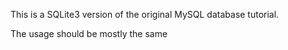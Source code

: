 This is a SQLite3 version of the original MySQL database tutorial. 

The usage should be mostly the same
